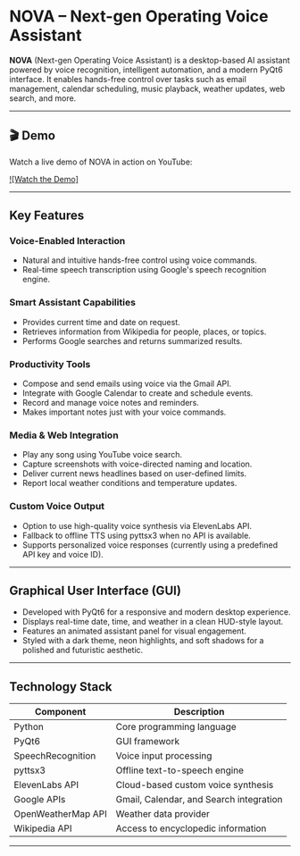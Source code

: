 # NOVA – Next-gen Operating Voice Assistant

**NOVA** (Next-gen Operating Voice Assistant) is a desktop-based AI assistant powered by voice recognition, intelligent automation, and a modern PyQt6 interface. It enables hands-free control over tasks such as email management, calendar scheduling, music playback, weather updates, web search, and more.

---

## 🎬 Demo

Watch a live demo of NOVA in action on YouTube:

[![Watch the Demo]](https://www.youtube.com/watch?v=c39VS2pI5Mo)

---

## Key Features

### Voice-Enabled Interaction
- Natural and intuitive hands-free control using voice commands.
- Real-time speech transcription using Google's speech recognition engine.

### Smart Assistant Capabilities
- Provides current time and date on request.
- Retrieves information from Wikipedia for people, places, or topics.
- Performs Google searches and returns summarized results.

### Productivity Tools
- Compose and send emails using voice via the Gmail API.
- Integrate with Google Calendar to create and schedule events.
- Record and manage voice notes and reminders.
- Makes important notes just with your voice commands.

### Media & Web Integration
- Play any song using YouTube voice search.
- Capture screenshots with voice-directed naming and location.
- Deliver current news headlines based on user-defined limits.
- Report local weather conditions and temperature updates.

### Custom Voice Output
- Option to use high-quality voice synthesis via ElevenLabs API.
- Fallback to offline TTS using pyttsx3 when no API is available.
- Supports personalized voice responses (currently using a predefined API key and voice ID).

---

## Graphical User Interface (GUI)

- Developed with PyQt6 for a responsive and modern desktop experience.
- Displays real-time date, time, and weather in a clean HUD-style layout.
- Features an animated assistant panel for visual engagement.
- Styled with a dark theme, neon highlights, and soft shadows for a polished and futuristic aesthetic.

---

## Technology Stack

| Component            | Description                                  |
|----------------------|----------------------------------------------|
| Python               | Core programming language                    |
| PyQt6                | GUI framework                                |
| SpeechRecognition    | Voice input processing                       |
| pyttsx3              | Offline text-to-speech engine                |
| ElevenLabs API       | Cloud-based custom voice synthesis           |
| Google APIs          | Gmail, Calendar, and Search integration      |
| OpenWeatherMap API   | Weather data provider                        |
| Wikipedia API        | Access to encyclopedic information           |

---
